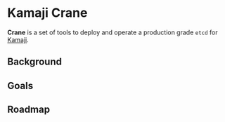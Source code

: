 # Kamaji Crane
**Crane** is a set of tools to deploy and operate a production grade `etcd` for [Kamaji](https://github.com/clastix/kamaji).

## Background

## Goals

## Roadmap


